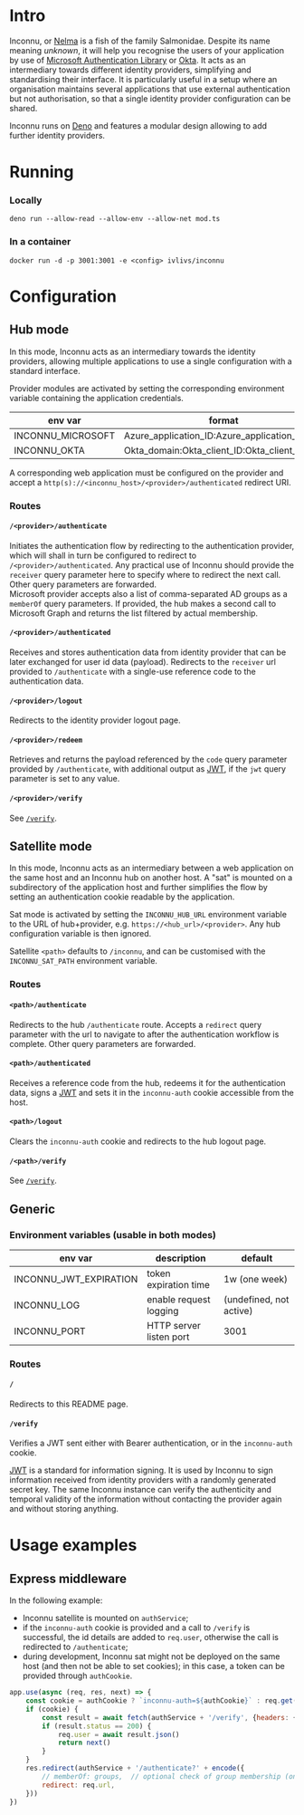 # Intro

Inconnu, or [Nelma](https://en.wikipedia.org/wiki/Nelma) is a fish of the family Salmonidae. Despite its name meaning *unknown*, it will help you recognise the users of your application by use of [Microsoft Authentication Library](https://docs.microsoft.com/en-us/azure/active-directory/develop/msal-overview) or [Okta](https://www.okta.com/). It acts as an intermediary towards different identity providers, simplifying and standardising their interface. It is particularly useful in a setup where an organisation maintains several applications that use external authentication but not authorisation, so that a single identity provider configuration can be shared.

Inconnu runs on [Deno](https://deno.land/) and features a modular design allowing to add further identity providers.


# Running

### Locally
```deno run --allow-read --allow-env --allow-net mod.ts```

### In a container
```docker run -d -p 3001:3001 -e <config> ivlivs/inconnu```


# Configuration

## Hub mode

In this mode, Inconnu acts as an intermediary towards the identity providers, allowing multiple applications to use a single configuration with a standard interface.

Provider modules are activated by setting the corresponding environment variable containing the application credentials.

| env var           | format                                        |
| ----------------- | --------------------------------------------- |
| INCONNU_MICROSOFT | Azure_application_ID:Azure_application_secret |
| INCONNU_OKTA      | Okta_domain:Okta_client_ID:Okta_client_secret |

A corresponding web application must be configured on the provider and accept a `http(s)://<inconnu_host>/<provider>/authenticated` redirect URI.

### Routes

#### `/<provider>/authenticate`
Initiates the authentication flow by redirecting to the authentication provider, which will shall in turn be configured to redirect to `/<provider>/authenticated`. Any practical use of Inconnu should provide the `receiver` query parameter here to specify where to redirect the next call. Other query parameters are forwarded.  
Microsoft provider accepts also a list of comma-separated AD groups as a `memberOf` query parameters. If provided, the hub makes a second call to Microsoft Graph and returns the list filtered by actual membership.  

#### `/<provider>/authenticated`
Receives and stores authentication data from identity provider that can be later exchanged for user id data (payload). Redirects to the `receiver` url provided to `/authenticate` with a single-use reference code to the authentication data.

#### `/<provider>/logout`
Redirects to the identity provider logout page.

#### `/<provider>/redeem`
Retrieves and returns the payload referenced by the `code` query parameter provided by `/authenticate`, with additional output as [JWT](#jwt), if the `jwt` query parameter is set to any value.

#### `/<provider>/verify`
See [`/verify`](#verify).


## Satellite mode

In this mode, Inconnu acts as an intermediary between a web application on the same host and an Inconnu hub on another host. A "sat" is mounted on a subdirectory of the application host and further simplifies the flow by setting an authentication cookie readable by the application. 

Sat mode is activated by setting the `INCONNU_HUB_URL` environment variable to the URL of hub+provider, e.g. `https://<hub_url>/<provider>`. Any hub configuration variable is then ignored.

Satellite `<path>` defaults to `/inconnu`, and can be customised with the `INCONNU_SAT_PATH` environment variable.

### Routes

#### `<path>/authenticate`
Redirects to the hub `/authenticate` route. Accepts a `redirect` query parameter with the url to navigate to after the authentication workflow is complete. Other query parameters are forwarded.


#### `<path>/authenticated`
Receives a reference code from the hub, redeems it for the authentication data, signs a [JWT](#jwt) and sets it in the `inconnu-auth` cookie accessible from the host.

#### `<path>/logout`
Clears the `inconnu-auth` cookie and redirects to the hub logout page.

#### `/<path>/verify`
See [`/verify`](#verify).


## Generic

### Environment variables (usable in both modes)

| env var                | description             | default                 |
| ---------------------- | ----------------------- | ----------------------- |
| INCONNU_JWT_EXPIRATION | token expiration time   | 1w (one week)           |
| INCONNU_LOG            | enable request logging  | (undefined, not active) |
| INCONNU_PORT           | HTTP server listen port | 3001                    |

### Routes

#### `/`

Redirects to this README page.

#### `/verify` <a name="verify"></a>

Verifies a JWT sent either with Bearer authentication, or in the `inconnu-auth` cookie.

<a name="jwt"></a>[JWT](https://en.wikipedia.org/wiki/JSON_Web_Token) is a standard for information signing. It is used by Inconnu to sign information received from identity providers with a randomly generated secret key. The same Inconnu instance can verify the authenticity and temporal validity of the information without contacting the provider again and without storing anything.


# Usage examples

## Express middleware

In the following example:

- Inconnu satellite is mounted on `authService`;
- if the `inconnu-auth` cookie is provided and a call to `/verify` is successful, the id details are added to `req.user`, otherwise the call is redirected to `/authenticate`;
- during development, Inconnu sat might not be deployed on the same host (and then not be able to set cookies); in this case, a token can be provided through `authCookie`.

```js
app.use(async (req, res, next) => {
    const cookie = authCookie ? `inconnu-auth=${authCookie}` : req.get('cookie')
    if (cookie) {
        const result = await fetch(authService + '/verify', {headers: {cookie}})
        if (result.status == 200) {
            req.user = await result.json()
            return next()
        }
    }
    res.redirect(authService + '/authenticate?' + encode({
        // memberOf: groups,  // optional check of group membership (only MS)
        redirect: req.url,
    }))
})
